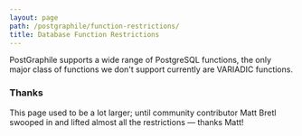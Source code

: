 ```yaml
---
layout: page
path: /postgraphile/function-restrictions/
title: Database Function Restrictions
---
```


PostGraphile supports a wide range of PostgreSQL functions, the only major class
of functions we don't support currently are VARIADIC functions.

### Thanks

This page used to be a lot larger; until community contributor Matt Bretl
swooped in and lifted almost all the restrictions &mdash; thanks Matt!
